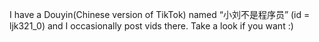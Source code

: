 I have a Douyin(Chinese version of TikTok) named “小刘不是程序员” (id = ljk321_0) and I occasionally post vids there. Take a look if you want :)
